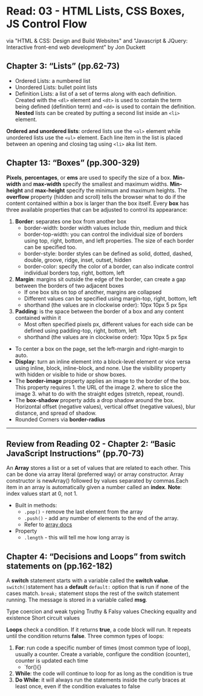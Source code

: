 # Read: 03 - HTML Lists, CSS Boxes, JS Control Flow

via "HTML & CSS: Design and Build Websites" and "Javascript & JQuery: Interactive front-end web development" by Jon Duckett

## Chapter 3: “Lists” (pp.62-73)

- Ordered Lists: a numbered list
- Unordered Lists: bullet point lists
- Definition Lists: a list of a set of terms along with each definition. Created with the `<dl>` element and `<dt>` is used to contain the term being defined (definition term) and `<dd>` is used to contain the definition. **Nested** lists can be created by putting a second list inside an `<li>` element.

**Ordered and unordered lists**: ordered lists use the `<ol>` element while unordered lists use the `<ul>` element. Each line item in the list is placed between an opening and closing tag using `<li>` aka list item.

## Chapter 13: “Boxes” (pp.300-329)

**Pixels**, **percentages**, or **ems** are used to specify the size of a box. **Min-width** and **max-width** specify the smallest and maximum widths. **Min-height** and **max-height** specify the minimum and maximum heights. The **overflow** property (hidden and scroll) tells the browser what to do if the content contained within a box is larger than the box itself. Every **box** has three available properties that can be adjusted to control its appearance:

1. **Border**: separates one box from another box
    - border-width: border width values include thin, medium and thick
    - border-top-width: you can control the individual size of borders using top, right, bottom, and left properties. The size of each border can be specified too.
    - border-style: border styles can be defined as solid, dotted, dashed, double, groove, ridge, inset, outset, hidden
    - border-color: specify the color of a border, can also indicate control individual borders top, right, bottom, left
2. **Margin**: margins sit outside the edge of the border, can create a gap between the borders of two adjacent boxes
     - If one box sits on top of another, margins are collapsed
     - Different values can be specified using margin-top, right, bottom, left
     - shorthand (the values are in clockwise order): 10px 10px 5 px 5px
3. **Padding**: is the space between the border of a box and any content contained within it
    - Most often specified pixels px, different values for each side can be defined using padding-top, right, bottom, left
    - shorthand (the values are in clockwise order): 10px 10px 5 px 5px

- To center a box on the page, set the left-margin and right-margin to auto.
- **Display**: turn an inline element into a block-level element or vice versa using inline, block, inline-block, and none. Use the visibility property with hidden or visible to hide or show boxes.
- The **border-image** property applies an image to the border of the box. This property requires 1. the URL of the image 2. where to slice the image 3. what to do with the straight edges (stretch, repeat, round).
- The **box-shadow** property adds a drop shadow around the box. Horizontal offset (negative values), vertical offset (negative values), blur distance, and spread of shadow.
- Rounded Corners via **border-radius**

---

## Review from Reading 02 - Chapter 2: “Basic JavaScript Instructions” (pp.70-73)

An **Array** stores a list or a set of values that are related to each other. This can be done via array literal (preferred way) or array constructor. Array constructor is newArray() followed by values separated by commas.Each item in an array is automatically given a number called an **index**. **Note**: index values start at 0, not 1.

- Built in methods:
  - `.pop()` - remove the last element from the array
  - `.push()` - add any number of elements to the end of the array.
  - Refer to [array docs](https://developer.mozilla.org/en-US/docs/Web/JavaScript/Reference/Global_Objects/Array#)
- Property
  - `.length` - this will tell me how long array is

## Chapter 4: “Decisions and Loops” from switch statements on (pp.162-182)

A **switch** statement starts with a variable called the **switch value**. `switch()`statement has a **default** `default:` option that is run if none of the cases match. `break;` statement stops the rest of the switch statement running. The message is stored in a variable called **msg**.

Type coercion and weak typing
Truthy & Falsy values
Checking equality and existence
Short circuit values

**Loops** check a condition. If it returns **true**, a code block will run. It repeats until the condition returns **false**. Three common types of loops:

1. **For**: run code a specific number of times (most common type of loop), usually a counter. Create a variable, configure the condition (counter), counter is updated each time
   - `for(){}
2. **While**: the code will continue to loop for as long as the condition is true
3. **Do While**: it will always run the statements inside the curly braces at least once, even if the condition evaluates to false
